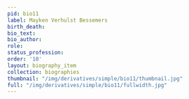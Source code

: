 ```yaml
---
pid: bio11
label: Mayken Verhulst Bessemers
birth_death:
bio_text:
bio_author:
role:
status_profession:
order: '10'
layout: biography_item
collection: biographies
thumbnail: "/img/derivatives/simple/bio11/thumbnail.jpg"
full: "/img/derivatives/simple/bio11/fullwidth.jpg"
---
```


